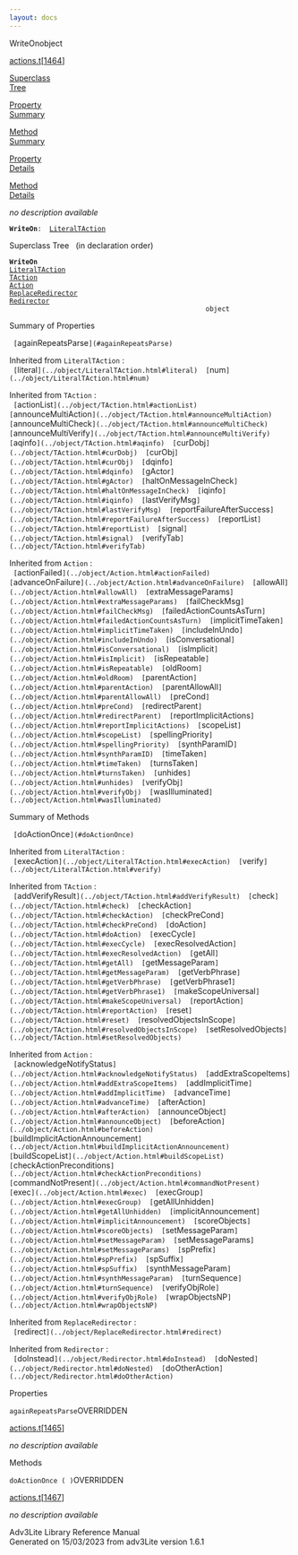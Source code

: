 ```yaml
---
layout: docs
---
```

<span class="title">WriteOn</span><span class="type">object</span>

[actions.t](../file/actions.t.html)\[[1464](../source/actions.t.html#1464)\]

[Superclass  
Tree](#_SuperClassTree_)

[Property  
Summary](#_PropSummary_)

[Method  
Summary](#_MethodSummary_)

[Property  
Details](#_Properties_)

[Method  
Details](#_Methods_)



*no description available*

**`WriteOn`**` :   `[`LiteralTAction`](../object/LiteralTAction.html)



<span id="_SuperClassTree_"></span>



<span class="hdln">Superclass Tree</span>   (in declaration order)



**`WriteOn`**  
[`LiteralTAction`](../object/LiteralTAction.html)  
[`TAction`](../object/TAction.html)  
[`Action`](../object/Action.html)  
[`ReplaceRedirector`](../object/ReplaceRedirector.html)  
[`Redirector`](../object/Redirector.html)  
`                                                 object`  
<span id="_PropSummary_"></span>



<span class="hdln">Summary of Properties</span>  



` [`againRepeatsParse`](#againRepeatsParse)  `

Inherited from `LiteralTAction` :  
` [`literal`](../object/LiteralTAction.html#literal)  [`num`](../object/LiteralTAction.html#num)  `

Inherited from `TAction` :  
` [`actionList`](../object/TAction.html#actionList)  [`announceMultiAction`](../object/TAction.html#announceMultiAction)  [`announceMultiCheck`](../object/TAction.html#announceMultiCheck)  [`announceMultiVerify`](../object/TAction.html#announceMultiVerify)  [`aqinfo`](../object/TAction.html#aqinfo)  [`curDobj`](../object/TAction.html#curDobj)  [`curObj`](../object/TAction.html#curObj)  [`dqinfo`](../object/TAction.html#dqinfo)  [`gActor`](../object/TAction.html#gActor)  [`haltOnMessageInCheck`](../object/TAction.html#haltOnMessageInCheck)  [`iqinfo`](../object/TAction.html#iqinfo)  [`lastVerifyMsg`](../object/TAction.html#lastVerifyMsg)  [`reportFailureAfterSuccess`](../object/TAction.html#reportFailureAfterSuccess)  [`reportList`](../object/TAction.html#reportList)  [`signal`](../object/TAction.html#signal)  [`verifyTab`](../object/TAction.html#verifyTab)  `

Inherited from `Action` :  
` [`actionFailed`](../object/Action.html#actionFailed)  [`advanceOnFailure`](../object/Action.html#advanceOnFailure)  [`allowAll`](../object/Action.html#allowAll)  [`extraMessageParams`](../object/Action.html#extraMessageParams)  [`failCheckMsg`](../object/Action.html#failCheckMsg)  [`failedActionCountsAsTurn`](../object/Action.html#failedActionCountsAsTurn)  [`implicitTimeTaken`](../object/Action.html#implicitTimeTaken)  [`includeInUndo`](../object/Action.html#includeInUndo)  [`isConversational`](../object/Action.html#isConversational)  [`isImplicit`](../object/Action.html#isImplicit)  [`isRepeatable`](../object/Action.html#isRepeatable)  [`oldRoom`](../object/Action.html#oldRoom)  [`parentAction`](../object/Action.html#parentAction)  [`parentAllowAll`](../object/Action.html#parentAllowAll)  [`preCond`](../object/Action.html#preCond)  [`redirectParent`](../object/Action.html#redirectParent)  [`reportImplicitActions`](../object/Action.html#reportImplicitActions)  [`scopeList`](../object/Action.html#scopeList)  [`spellingPriority`](../object/Action.html#spellingPriority)  [`synthParamID`](../object/Action.html#synthParamID)  [`timeTaken`](../object/Action.html#timeTaken)  [`turnsTaken`](../object/Action.html#turnsTaken)  [`unhides`](../object/Action.html#unhides)  [`verifyObj`](../object/Action.html#verifyObj)  [`wasIlluminated`](../object/Action.html#wasIlluminated)  `





<span id="_MethodSummary_"></span>



<span class="hdln">Summary of Methods</span>  



` [`doActionOnce`](#doActionOnce)  `

Inherited from `LiteralTAction` :  
` [`execAction`](../object/LiteralTAction.html#execAction)  [`verify`](../object/LiteralTAction.html#verify)  `

Inherited from `TAction` :  
` [`addVerifyResult`](../object/TAction.html#addVerifyResult)  [`check`](../object/TAction.html#check)  [`checkAction`](../object/TAction.html#checkAction)  [`checkPreCond`](../object/TAction.html#checkPreCond)  [`doAction`](../object/TAction.html#doAction)  [`execCycle`](../object/TAction.html#execCycle)  [`execResolvedAction`](../object/TAction.html#execResolvedAction)  [`getAll`](../object/TAction.html#getAll)  [`getMessageParam`](../object/TAction.html#getMessageParam)  [`getVerbPhrase`](../object/TAction.html#getVerbPhrase)  [`getVerbPhrase1`](../object/TAction.html#getVerbPhrase1)  [`makeScopeUniversal`](../object/TAction.html#makeScopeUniversal)  [`reportAction`](../object/TAction.html#reportAction)  [`reset`](../object/TAction.html#reset)  [`resolvedObjectsInScope`](../object/TAction.html#resolvedObjectsInScope)  [`setResolvedObjects`](../object/TAction.html#setResolvedObjects)  `

Inherited from `Action` :  
` [`acknowledgeNotifyStatus`](../object/Action.html#acknowledgeNotifyStatus)  [`addExtraScopeItems`](../object/Action.html#addExtraScopeItems)  [`addImplicitTime`](../object/Action.html#addImplicitTime)  [`advanceTime`](../object/Action.html#advanceTime)  [`afterAction`](../object/Action.html#afterAction)  [`announceObject`](../object/Action.html#announceObject)  [`beforeAction`](../object/Action.html#beforeAction)  [`buildImplicitActionAnnouncement`](../object/Action.html#buildImplicitActionAnnouncement)  [`buildScopeList`](../object/Action.html#buildScopeList)  [`checkActionPreconditions`](../object/Action.html#checkActionPreconditions)  [`commandNotPresent`](../object/Action.html#commandNotPresent)  [`exec`](../object/Action.html#exec)  [`execGroup`](../object/Action.html#execGroup)  [`getAllUnhidden`](../object/Action.html#getAllUnhidden)  [`implicitAnnouncement`](../object/Action.html#implicitAnnouncement)  [`scoreObjects`](../object/Action.html#scoreObjects)  [`setMessageParam`](../object/Action.html#setMessageParam)  [`setMessageParams`](../object/Action.html#setMessageParams)  [`spPrefix`](../object/Action.html#spPrefix)  [`spSuffix`](../object/Action.html#spSuffix)  [`synthMessageParam`](../object/Action.html#synthMessageParam)  [`turnSequence`](../object/Action.html#turnSequence)  [`verifyObjRole`](../object/Action.html#verifyObjRole)  [`wrapObjectsNP`](../object/Action.html#wrapObjectsNP)  `

Inherited from `ReplaceRedirector` :  
` [`redirect`](../object/ReplaceRedirector.html#redirect)  `

Inherited from `Redirector` :  
` [`doInstead`](../object/Redirector.html#doInstead)  [`doNested`](../object/Redirector.html#doNested)  [`doOtherAction`](../object/Redirector.html#doOtherAction)  `

<span id="_Properties_"></span>



<span class="hdln">Properties</span>  



<span id="againRepeatsParse"></span>

`againRepeatsParse`<span class="rem">OVERRIDDEN</span>

[actions.t](../file/actions.t.html)\[[1465](../source/actions.t.html#1465)\]



*no description available*



<span id="_Methods_"></span>



<span class="hdln">Methods</span>  



<span id="doActionOnce"></span>

`doActionOnce ( )`<span class="rem">OVERRIDDEN</span>

[actions.t](../file/actions.t.html)\[[1467](../source/actions.t.html#1467)\]



*no description available*





Adv3Lite Library Reference Manual  
Generated on 15/03/2023 from adv3Lite version 1.6.1


